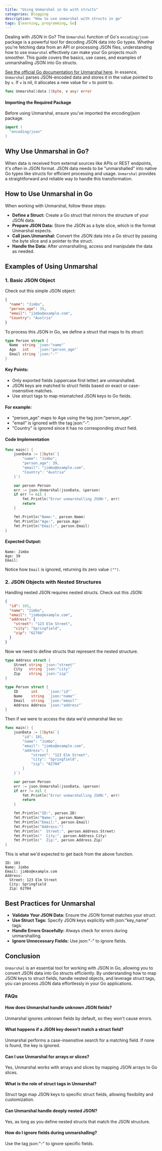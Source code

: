 ```yaml
---
title: "Using Unmarshal in Go with structs"
categories: Blogging
description: "How to use unmarshal with structs in go"
tags: [learning, programming, Go]
---
```


Dealing with JSON in Go? The `Unmarshal` function of Go's `encoding/json` package is a powerful tool for decoding JSON data into Go types. Whether you're fetching data from an API or processing JSON files, understanding how to use `Unmarshal` effectively can make your Go projects much smoother. This guide covers the basics, use cases, and examples of unmarshalling JSON into Go structs.

[See the official Go documentation for Unmarshal here](https://pkg.go.dev/encoding/json#Unmarshal). In essence, `Unmarshal` parses JSON-encoded data and stores it in the value pointed to by `v`. If `v` is nil, it allocates a new value for `v` to point to.

```go
func Unmarshal(data []byte, v any) error
```

#### Importing the Required Package
Before using Unmarshal, ensure you’ve imported the encoding/json package.

```go
import (
  "encoding/json"
)
```

## Why Use Unmarshal in Go?
When data is received from external sources like APIs or REST endpoints, it's often in JSON format. JSON data needs to be "unmarshalled" into native Go types like structs for efficient processing and usage. `Unmarshal` provides a straightforward and reliable way to handle this transformation.

## How to Use Unmarshal in Go
When working with Unmarshal, follow these steps:

* **Define a Struct:** Create a Go struct that mirrors the structure of your JSON data.
* **Prepare JSON Data:** Store the JSON as a byte slice, which is the format Unmarshal expects.
* **Call json.Unmarshal:** Convert the JSON data into a Go struct by passing the byte slice and a pointer to the struct.
* **Handle the Data:** After unmarshalling, access and manipulate the data as needed.

## Examples of Using Unmarshal

### 1. Basic JSON Object
Check out this simple JSON object:

```json
{
  "name": "Jimbo",
  "person_age": 39,
  "email": "jimbo@example.com",
  "Country": "Austria"
}
```
To process this JSON in Go, we define a struct that maps to its struct:

```go
type Person struct {
  Name  string `json:"name"`
  Age   int    `json:"person_age"`
  Email string `json:"-"`
}
```

#### Key Points:

* Only exported fields (uppercase first letter) are unmarshalled.
* JSON keys are matched to struct fields based on exact or case-insensitive matches.
* Use struct tags to map mismatched JSON keys to Go fields.

#### For example:

* "person_age" maps to Age using the tag json:"person_age".
* "email" is ignored with the tag json:"-".
* "Country" is ignored since it has no corresponding struct field.

#### Code Implementation

```go
func main() {
    jsonData := []byte(`{
        "name": "Jimbo",
        "person_age": 39,
        "email": "jimbo@example.com",
        "Country": "Austria"
    }`)

    var person Person
    err := json.Unmarshal(jsonData, &person)
    if err != nil {
        fmt.Println("Error unmarshalling JSON:", err)
        return
    }

    fmt.Println("Name:", person.Name)
    fmt.Println("Age:", person.Age)
    fmt.Println("Email:", person.Email)
}
```
#### Expected Output:

```
Name: Jimbo  
Age: 39  
Email:  
```
Notice how `Email` is ignored, returning its zero value `("")`.

### 2. JSON Objects with Nested Structures
Handling nested JSON requires nested structs. Check out this JSON:

```json
{
  "id": 101,
  "name": "Jimbo",
  "email": "jimbo@example.com",
  "address": {
    "street": "123 Elm Street",
    "city": "Springfield",
    "zip": "62704"
  }
}
```

Now we need to define structs that represent the nested structure.

```go
type Address struct {
    Street string `json:"street"`
    City   string `json:"city"`
    Zip    string `json:"zip"`
}

type Person struct {
    ID      int     `json:"id"`
    Name    string  `json:"name"`
    Email   string  `json:"email"`
    Address Address `json:"address"`
}
```

Then if we were to access the data we'd unmarshal like so:

```go
func main() {
    jsonData := []byte(`{
        "id": 101,
        "name": "Jimbo",
        "email": "jimbo@example.com",
        "address": {
            "street": "123 Elm Street",
            "city": "Springfield",
            "zip": "62704"
        }
    }`)

    var person Person
    err := json.Unmarshal(jsonData, &person)
    if err != nil {
        fmt.Println("Error unmarshalling JSON:", err)
        return
    }

    fmt.Println("ID:", person.ID)
    fmt.Println("Name:", person.Name)
    fmt.Println("Email:", person.Email)
    fmt.Println("Address:")
    fmt.Println("  Street:", person.Address.Street)
    fmt.Println("  City:", person.Address.City)
    fmt.Println("  Zip:", person.Address.Zip)
}
```

This is what we'd expected to get back from the above function.

```
ID: 101  
Name: Jimbo  
Email: jimbo@example.com  
Address:  
  Street: 123 Elm Street  
  City: Springfield  
  Zip: 62704  
```

## Best Practices for Unmarshal

* **Validate Your JSON Data:** Ensure the JSON format matches your struct.
* **Use Struct Tags:** Specify JSON keys explicitly with json:"key_name" tags.
* **Handle Errors Gracefully:** Always check for errors during unmarshalling.
* **Ignore Unnecessary Fields:** Use json:"-" to ignore fields.

## Conclusion
`Unmarshal` is an essential tool for working with JSON in Go, allowing you to convert JSON data into Go structs efficiently. By understanding how to map JSON keys to struct fields, handle nested objects, and leverage struct tags, you can process JSON data effortlessly in your Go applications.

### FAQs

#### How does Unmarshal handle unknown JSON fields?
Unmarshal ignores unknown fields by default, so they won't cause errors.

#### What happens if a JSON key doesn't match a struct field?
Unmarshal performs a case-insensitive search for a matching field. If none is found, the key is ignored.

#### Can I use Unmarshal for arrays or slices?
Yes, Unmarshal works with arrays and slices by mapping JSON arrays to Go slices.

#### What is the role of struct tags in Unmarshal?
Struct tags map JSON keys to specific struct fields, allowing flexibility and customization.

#### Can Unmarshal handle deeply nested JSON?
Yes, as long as you define nested structs that match the JSON structure.

#### How do I ignore fields during unmarshalling?
Use the tag json:"-" to ignore specific fields.
